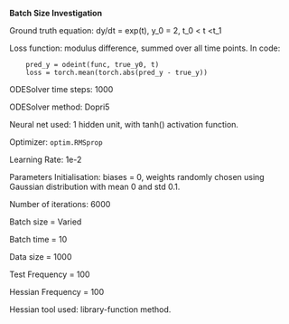 **Batch Size Investigation**

Ground truth equation: dy/dt = exp(t), y_0 = 2, t_0 &lt; t &lt;t_1

Loss function: modulus difference, summed over all time points. In code:


```
    pred_y = odeint(func, true_y0, t)
    loss = torch.mean(torch.abs(pred_y - true_y))
```


ODESolver time steps: 1000

ODESolver method: Dopri5

Neural net used: 1 hidden unit, with tanh() activation function. 

Optimizer: <code>optim.RMSprop</code>

Learning Rate: 1e-2

Parameters Initialisation: biases = 0, weights randomly chosen using Gaussian distribution with mean 0 and std 0.1.

Number of iterations: 6000

Batch size = Varied

Batch time = 10

Data size = 1000

Test Frequency = 100

Hessian Frequency = 100

Hessian tool used: library-function method.
